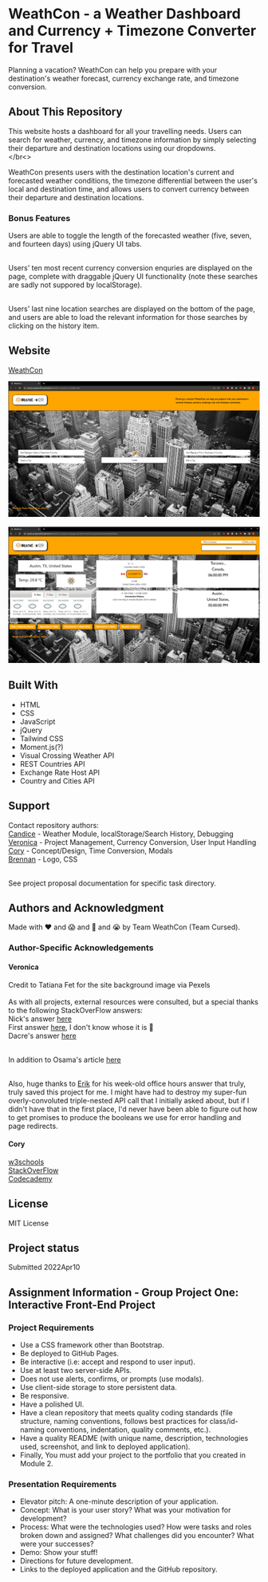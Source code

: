 # WeathCon - a Weather Dashboard and Currency + Timezone Converter for Travel
Planning a vacation? WeathCon can help you prepare with your destination's weather forecast, currency exchange rate, and timezone conversion.

## About This Repository
This website hosts a dashboard for all your travelling needs. Users can search for weather, currency, and timezone information by simply selecting their departure and destination locations using our dropdowns.</br></br<>

WeathCon presents users with the destination location's current and forecasted weather conditions, the timezone differential between the user's local and destination time, and allows users to convert currency between their departure and destination locations.

### Bonus Features
Users are able to toggle the length of the forecasted weather (five, seven, and fourteen days) using jQuery UI tabs.</br></br>

Users' ten most recent currency conversion enquries are displayed on the page, complete with draggable jQuery UI functionality (note these searches are sadly not suppored by localStorage).</br></br>

Users' last nine location searches are displayed on the bottom of the page, and users are able to load the relevant information for those searches by clicking on the history item.

## Website
[WeathCon](https://scscbc-projects2022.github.io/WeathCon-project-one/)

![WeathCon Page One](./documentation/weathcon-one.png?raw=true "WeathCon Page One")</br></br>
![WeathCon Page Two](./documentation/weathcon-two.png?raw=true "WeathCon Page Two")

## Built With
* HTML
* CSS
* JavaScript
* jQuery
* Tailwind CSS
* Moment.js(?)
* Visual Crossing Weather API
* REST Countries API
* Exchange Rate Host API
* Country and Cities API

## Support
Contact repository authors:</br>
[Candice](https://github.com/candiecane7) - Weather Module, localStorage/Search History, Debugging</br>
[Veronica](https://github.com/TOVTC) - Project Management, Currency Conversion, User Input Handling</br>
[Cory](https://github.com/CorySillaots) - Concept/Design, Time Conversion, Modals</br>
[Brennan](https://github.com/BrennanJLM) - Logo, CSS</br></br>

See project proposal documentation for specific task directory.

## Authors and Acknowledgment
Made with ❤️ and 😱 and 🤬 and 😭 by Team WeathCon (Team Cursed).

### Author-Specific Acknowledgements
#### Veronica
Credit to Tatiana Fet for the site background image via Pexels</br></br>
As with all projects, external resources were consulted, but a special thanks to the following StackOverFlow answers:</br>
Nick's answer [here](https://stackoverflow.com/questions/35276306/how-i-can-limit-number-child-of-div-jquery-or-javascript)</br>
First answer [here](https://stackoverflow.com/questions/149055/how-to-format-numbers-as-currency-strings), I don't know whose it is 🙁</br>
Dacre's answer [here](https://stackoverflow.com/questions/53219054/how-to-get-data-attribute-value-for-selected-option)</br></br>

In addition to Osama's article [here](https://stackabuse.com/how-to-format-number-as-currency-string-in-javascript/)</br></br>

Also, huge thanks to [Erik](https://github.com/CodingErik) for his week-old office hours answer that truly, truly saved this project for me. I might have had to destroy my super-fun overly-convoluted triple-nested API call that I initially asked about, but if I didn't have that in the first place, I'd never have been able to figure out how to get promises to produce the booleans we use for error handling and page redirects.

#### Cory
[w3schools](https://www.w3schools.com/)</br>
[StackOverFlow](https://stackoverflow.com/)</br>
[Codecademy](https://www.codecademy.com/learn)

## License
MIT License

## Project status
Submitted 2022Apr10</br>

## Assignment Information - Group Project One: Interactive Front-End Project
### Project Requirements
* Use a CSS framework other than Bootstrap.
* Be deployed to GitHub Pages.
* Be interactive (i.e: accept and respond to user input).
* Use at least two server-side APIs.
* Does not use alerts, confirms, or prompts (use modals).
* Use client-side storage to store persistent data.
* Be responsive.
* Have a polished UI.
* Have a clean repository that meets quality coding standards (file structure, naming conventions, follows best practices for class/id-naming conventions, indentation, quality comments, etc.).
* Have a quality README (with unique name, description, technologies used, screenshot, and link to deployed application).
* Finally, You must add your project to the portfolio that you created in Module 2.

### Presentation Requirements
* Elevator pitch: A one-minute description of your application.
* Concept: What is your user story? What was your motivation for development?
* Process: What were the technologies used? How were tasks and roles broken down and assigned? What challenges did you encounter? What were your successes?
* Demo: Show your stuff!
* Directions for future development.
* Links to the deployed application and the GitHub repository.